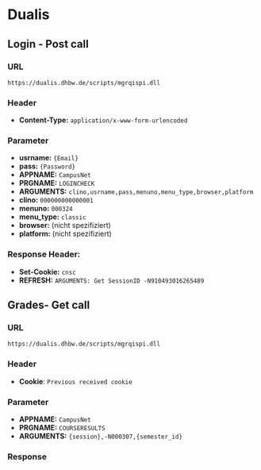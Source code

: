 # Dualis

## Login - Post call

### URL

`https://dualis.dhbw.de/scripts/mgrqispi.dll`

### Header

- **Content-Type:** `application/x-www-form-urlencoded`

### Parameter

- **usrname:** `{Email}`
- **pass:** `{Password}`
- **APPNAME:** `CampusNet`
- **PRGNAME:** `LOGINCHECK`
- **ARGUMENTS:** `clino,usrname,pass,menuno,menu_type,browser,platform`
- **clino:** `000000000000001`
- **menuno:** `000324`
- **menu_type:** `classic`
- **browser:** (nicht spezifiziert)
- **platform:** (nicht spezifiziert)

### Response Header:

- **Set-Cookie:** `cnsc`
- **REFRESH:** `ARGUMENTS: Get SessionID -N910493016265489`

## Grades- Get call

### URL

`https://dualis.dhbw.de/scripts/mgrqispi.dll`

### Header

- **Cookie**: `Previous received cookie`

### Parameter

- **APPNAME:** `CampusNet`
- **PRGNAME:** `COURSERESULTS`
- **ARGUMENTS:** `{session},-N000307,{semester_id}`

### Response
